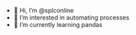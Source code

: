 - 👋 Hi, I’m @splconline
- 👀 I’m interested in automating processes
- 🌱 I’m currently learning pandas

<!---
splconline/splconline is a ✨ special ✨ repository because its `README.md` (this file) appears on your GitHub profile.
You can click the Preview link to take a look at your changes.
--->
